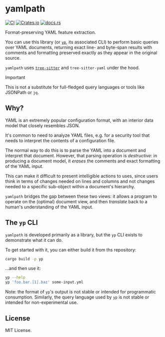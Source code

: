 # yamlpath


[![CI](https://github.com/woodruffw/yamlpath/actions/workflows/ci.yml/badge.svg)](https://github.com/woodruffw/yamlpath/actions/workflows/ci.yml)
[![Crates.io](https://img.shields.io/crates/v/yamlpath)](https://crates.io/crates/yamlpath)
[![docs.rs](https://img.shields.io/docsrs/yamlpath)](https://docs.rs/yamlpath)

Format-preserving YAML feature extraction.

You can use this library (or [`yp`](#the-yp-cli), its associated CLI) to perform
basic queries over YAML documents, returning exact line- and byte-span
results with comments and formatting preserved exactly as they appear
in the original source.

`yamlpath` uses [`tree-sitter`] and `tree-sitter-yaml` under the hood.

[`tree-sitter`]: https://github.com/tree-sitter/tree-sitter

[`tree-sitter-yaml`]: https://github.com/tree-sitter-grammars/tree-sitter-yaml

> [!IMPORTANT]
>
> This is not a substitute for full-fledged query languages or tools
> like JSONPath or `jq`.

## Why?

YAML is an extremely popular configuration format, with an interior
data model that closely resembles JSON.

It's common to need to analyze YAML files, e.g. for a security tool that
needs to interpret the contents of a configuration file.

The normal way to do this is to parse the YAML into a document and interpret
that document. However, that parsing operation is *destructive*: in producing
a document model, it *erases* the comments and exact formatting of the YAML
input.

This can make it difficult to present intelligible actions to uses,
since users think in terms of changes needed on lines and columns and not
changes needed to a specific sub-object within a document's hierarchy.

`yamlpath` bridges the gap between these two views: it allows a program
to operate on the (optimal) document view, and then *translate* back to
a human's understanding of the YAML input.

## The `yp` CLI

`yamlpath` is developed primarily as a library, but the `yp` CLI exists
to demonstrate what it can do.

To get started with it, you can either build it from ths repository:

```bash
cargo build -p yp
```

...and then use it:

```bash
yp --help
yp 'foo.bar.[1].baz' some-input.yml
```

Note: the format of `yp`'s output is not stable or intended for programmatic
consumption. Similarly, the query language used by `yp` is not stable or
intended for non-experimental use.

## License

MIT License.
